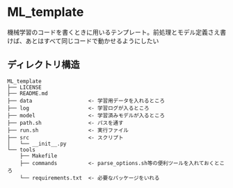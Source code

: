 # ML_template
機械学習のコードを書くときに用いるテンプレート。前処理とモデル定義さえ書けば、あとはすべて同じコードで動かせるようにしたい

## ディレクトリ構造
```
ML_template
├── LICENSE
├── README.md
├── data                  <- 学習用データを入れるところ
├── log                   <- 学習ログが入るところ
├── model                 <- 学習済みモデルが入るところ
├── path.sh               <- パスを通す
├── run.sh                <- 実行ファイル
├── src                   <- スクリプト
│   └── __init__.py
└── tools
    ├── Makefile
    ├── commands          <- parse_options.sh等の便利ツールを入れておくところ
    └── requirements.txt  <- 必要なパッケージをいれる
```
